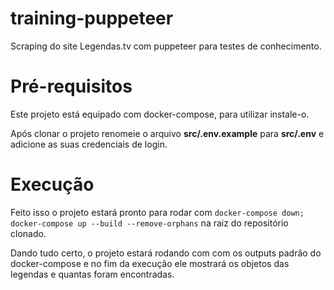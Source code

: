 # training-puppeteer
Scraping do site Legendas.tv com puppeteer para testes de conhecimento.

# Pré-requisitos

Este projeto está equipado com docker-compose, para utilizar instale-o.

Após clonar o projeto renomeie o arquivo **src/.env.example** para **src/.env** e adicione as suas credenciais de login.

# Execução

Feito isso o projeto estará pronto para rodar com `docker-compose down; docker-compose up --build --remove-orphans` na raiz do repositório clonado.

Dando tudo certo, o projeto estará rodando com com os outputs padrão do docker-compose e no fim da execução ele mostrará os objetos das legendas e quantas  foram encontradas.
